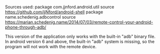 Sources used:
package com.jjnford.android.util source https://github.com/jjNford/android-shell
package name.schedenig.adbcontrol source https://marian.schedenig.name/2014/07/03/remote-control-your-android-phone-through-adb/

This version of the application only works with the built-in "adb" binary file. In android version 6 and above, the built-in "adb" system is missing, so the program will not work with the remote device.